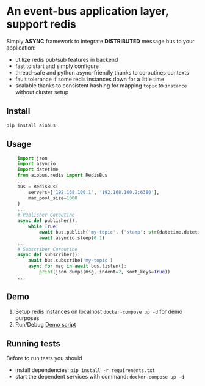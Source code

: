 # An event-bus application layer, support redis

Simply **ASYNC** framework to integrate **DISTRIBUTED** message bus to your application:
 - utilize redis pub/sub features in backend
 - fast to start and simply configure
 - thread-safe and python async-friendly thanks to coroutines contexts
 - fault tolerance if some redis instances down for a little time
 - scalable thanks to consistent hashing for mapping `topic` to `instance` without cluster setup

## Install
```pip install aiobus```

## Usage

```python
    import json
    import asyncio
    import datetime
    from aiobus.redis import RedisBus
    ...
    bus = RedisBus(
        servers=['192.168.100.1', '192.168.100.2:6380'],
        max_pool_size=1000
    )
    ...
    # Publisher Coroutine
    async def publisher():
        while True:
            await bus.publish('my-topic', {'stamp': str(datetime.datetime.now())})
            await asyncio.sleep(0.1)
    ...
    # Subscriber Coroutine
    async def subscriber():
        await bus.subscribe('my-topic')
        async for msg in await bus.listen():
            print(json.dumps(msg, indent=2, sort_keys=True))
    ...
```

## Demo
1. Setup redis instances on localhost ```docker-compose up -d``` for demo purposes
2. Run/Debug [Demo script](/demo.py) 

## Running tests
Before to run tests you should 
 - install dependencies: ```pip install -r requirements.txt```
 - start the dependent services with command: ```docker-compose up -d```